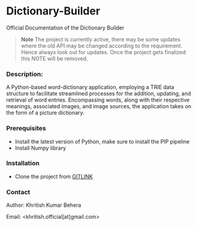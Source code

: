 # Dictionary-Builder
Official Documentation of the Dictionary Builder

> **Note** The project is currently active, there may be some updates where the old API may be changed according to the requirement. Hence always look out for updates. Once the project gets finalized this NOTE will be removed.

### Description:

A Python-based word-dictionary application, employing a TRIE data structure to facilitate streamlined processes for the addition, updating, and retrieval of word entries. Encompassing words, along with their respective meanings, associated images, and image sources, the application takes on the form of a picture dictionary.

### Prerequisites

- Install the latest version of Python, make sure to install the PIP pipeline 
- Install Numpy library

### Installation

- Clone the project from [GITLINK](https://github.com/khritish17/Dictionary-Builder.git)

### Contact

Author: Khritish Kumar Behera

Email: 
<khritish.official[at]gmail.com>
